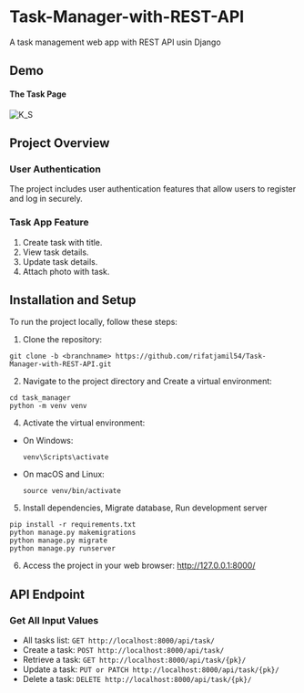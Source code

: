 # Task-Manager-with-REST-API

A task management web app with REST API usin Django
## Demo

#### The Task Page
![K_S](https://raw.githubusercontent.com/rifatjamil54/Task-Manager-with-REST-API/dev.0.0.1/demo/Peek%202023-09-25%2009-29.gif)


## Project Overview

### User Authentication

The project includes user authentication features that allow users to register and log in securely.

### Task App Feature

1. Create task with title.
2. View task details.
3. Update task details.
4. Attach photo with task.


## Installation and Setup

To run the project locally, follow these steps:

1. Clone the repository:
```
git clone -b <branchname> https://github.com/rifatjamil54/Task-Manager-with-REST-API.git
```


2. Navigate to the project directory and Create a virtual environment:
```
cd task_manager
python -m venv venv 

```


4. Activate the virtual environment:
- On Windows:
  ```
  venv\Scripts\activate
  ```
- On macOS and Linux:
  ```
  source venv/bin/activate
  ```

5. Install dependencies, Migrate database, Run development server
```
pip install -r requirements.txt
python manage.py makemigrations
python manage.py migrate
python manage.py runserver
```
6. Access the project in your web browser: http://127.0.0.1:8000/

## API Endpoint

### Get All Input Values

- All tasks list: ```GET http://localhost:8000/api/task/```
- Create a task: ```POST http://localhost:8000/api/task/```
- Retrieve a task: ```GET http://localhost:8000/api/task/{pk}/```
- Update a task: ```PUT or PATCH http://localhost:8000/api/task/{pk}/```
- Delete a task: ```DELETE http://localhost:8000/api/task/{pk}/```

